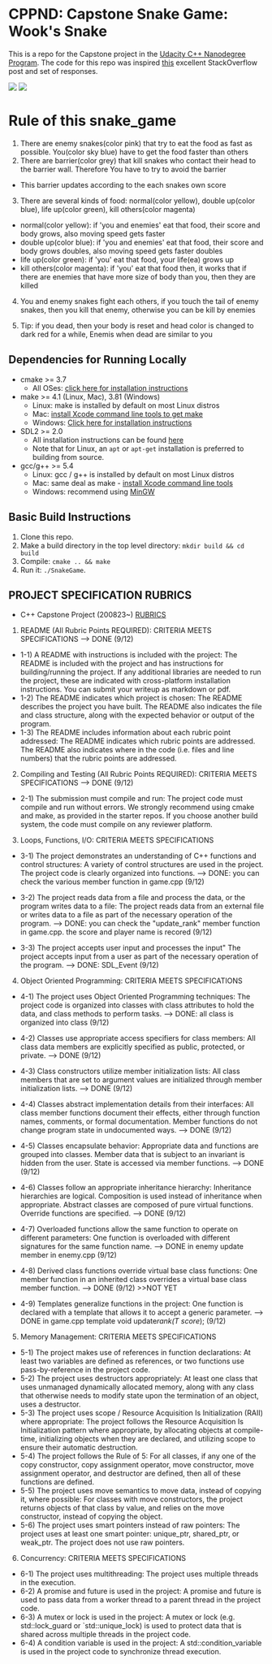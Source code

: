 # CPPND: Capstone Snake Game: Wook's Snake

This is a repo for the Capstone project in the [Udacity C++ Nanodegree Program](https://www.udacity.com/course/c-plus-plus-nanodegree--nd213). The code for this repo was inspired [this](https://codereview.stackexchange.com/questions/212296/snake-game-in-c-with-sdl) excellent StackOverflow post and set of responses.

<img src="wooks.bmp"/>
<img src="snake_game.gif"/>

# Rule of this snake_game

1. There are enemy snakes(color pink) that try to eat the food as fast as possible. You(color sky blue) have to get the food faster than others
2. There are barrier(color grey) that kill snakes who contact their head to the barrier wall. Therefore You have to try to avoid the barrier

- This barrier updates according to the each snakes own score

3. There are several kinds of food: normal(color yellow), double up(color blue), life up(color green), kill others(color magenta)

- normal(color yellow): if 'you and enemies' eat that food, their score and body grows, also moving speed gets faster
- double up(color blue): if 'you and enemies' eat that food, their score and body grows doubles, also moving speed gets faster doubles
- life up(color green): if 'you' eat that food, your life(ea) grows up
- kill others(color magenta): if 'you' eat that food then, it works that if there are enemies that have more size of body than you, then they are killed

4. You and enemy snakes fight each others, if you touch the tail of enemy snakes, then you kill that enemy, otherwise you can be kill by enemies

5. Tip: if you dead, then your body is reset and head color is changed to dark red for a while, Enemis when dead are similar to you

## Dependencies for Running Locally

- cmake >= 3.7
  - All OSes: [click here for installation instructions](https://cmake.org/install/)
- make >= 4.1 (Linux, Mac), 3.81 (Windows)
  - Linux: make is installed by default on most Linux distros
  - Mac: [install Xcode command line tools to get make](https://developer.apple.com/xcode/features/)
  - Windows: [Click here for installation instructions](http://gnuwin32.sourceforge.net/packages/make.htm)
- SDL2 >= 2.0
  - All installation instructions can be found [here](https://wiki.libsdl.org/Installation)
  - Note that for Linux, an `apt` or `apt-get` installation is preferred to building from source.
- gcc/g++ >= 5.4
  - Linux: gcc / g++ is installed by default on most Linux distros
  - Mac: same deal as make - [install Xcode command line tools](https://developer.apple.com/xcode/features/)
  - Windows: recommend using [MinGW](http://www.mingw.org/)

## Basic Build Instructions

1. Clone this repo.
2. Make a build directory in the top level directory: `mkdir build && cd build`
3. Compile: `cmake .. && make`
4. Run it: `./SnakeGame`.

## PROJECT SPECIFICATION RUBRICS

- C++ Capstone Project (200823~) [RUBRICS](https://review.udacity.com/#!/rubrics/2533/view)

1. README (All Rubric Points REQUIRED): CRITERIA MEETS SPECIFICATIONS --> DONE (9/12)

- 1-1) A README with instructions is included with the project:
  The README is included with the project and has instructions for building/running the project.
  If any additional libraries are needed to run the project, these are indicated with cross-platform installation instructions.
  You can submit your writeup as markdown or pdf.
- 1-2) The README indicates which project is chosen:
  The README describes the project you have built.
  The README also indicates the file and class structure, along with the expected behavior or output of the program.
- 1-3) The README includes information about each rubric point addressed:
  The README indicates which rubric points are addressed. The README also indicates where in the code (i.e. files and line numbers) that the rubric points are addressed.

2. Compiling and Testing (All Rubric Points REQUIRED): CRITERIA MEETS SPECIFICATIONS --> DONE (9/12)

- 2-1) The submission must compile and run:
  The project code must compile and run without errors.
  We strongly recommend using cmake and make, as provided in the starter repos. If you choose another build system, the code must compile on any reviewer platform.

3. Loops, Functions, I/O: CRITERIA MEETS SPECIFICATIONS

- 3-1) The project demonstrates an understanding of C++ functions and control structures:
  A variety of control structures are used in the project.
  The project code is clearly organized into functions.
  --> DONE: you can check the various member function in game.cpp (9/12)

- 3-2) The project reads data from a file and process the data, or the program writes data to a file:
  The project reads data from an external file or writes data to a file as part of the necessary operation of the program.
  --> DONE: you can check the "update_rank" member function in game.cpp. the score and player name is recored (9/12)

- 3-3) The project accepts user input and processes the input"
  The project accepts input from a user as part of the necessary operation of the program.
  --> DONE: SDL_Event (9/12)

4. Object Oriented Programming: CRITERIA MEETS SPECIFICATIONS

- 4-1) The project uses Object Oriented Programming techniques:
  The project code is organized into classes with class attributes to hold the data, and class methods to perform tasks.
  --> DONE: all class is organized into class (9/12)

- 4-2) Classes use appropriate access specifiers for class members:
  All class data members are explicitly specified as public, protected, or private.
  --> DONE (9/12)

- 4-3) Class constructors utilize member initialization lists:
  All class members that are set to argument values are initialized through member initialization lists.
  --> DONE (9/12)

- 4-4) Classes abstract implementation details from their interfaces:
  All class member functions document their effects, either through function names, comments, or formal documentation. Member functions do not change program state in undocumented ways.
  --> DONE (9/12)

- 4-5) Classes encapsulate behavior:
  Appropriate data and functions are grouped into classes. Member data that is subject to an invariant is hidden from the user. State is accessed via member functions.
  --> DONE (9/12)

- 4-6) Classes follow an appropriate inheritance hierarchy:
  Inheritance hierarchies are logical. Composition is used instead of inheritance when appropriate. Abstract classes are composed of pure virtual functions. Override functions are specified.
  --> DONE (9/12)

- 4-7) Overloaded functions allow the same function to operate on different parameters:
  One function is overloaded with different signatures for the same function name.
  --> DONE in enemy update member in enemy.cpp (9/12)

- 4-8) Derived class functions override virtual base class functions:
  One member function in an inherited class overrides a virtual base class member function.
  --> DONE (9/12) >>NOT YET

- 4-9) Templates generalize functions in the project:
  One function is declared with a template that allows it to accept a generic parameter.
  --> DONE in game.cpp template <typename T>void update*rank(T score*); (9/12)

5. Memory Management: CRITERIA MEETS SPECIFICATIONS

- 5-1) The project makes use of references in function declarations:
  At least two variables are defined as references, or two functions use pass-by-reference in the project code.
- 5-2) The project uses destructors appropriately:
  At least one class that uses unmanaged dynamically allocated memory, along with any class that otherwise needs to modify state upon the termination of an object, uses a destructor.
- 5-3) The project uses scope / Resource Acquisition Is Initialization (RAII) where appropriate:
  The project follows the Resource Acquisition Is Initialization pattern where appropriate, by allocating objects at compile-time, initializing objects when they are declared, and utilizing scope to ensure their automatic destruction.
- 5-4) The project follows the Rule of 5:
  For all classes, if any one of the copy constructor, copy assignment operator, move constructor, move assignment operator, and destructor are defined, then all of these functions are defined.
- 5-5) The project uses move semantics to move data, instead of copying it, where possible:
  For classes with move constructors, the project returns objects of that class by value, and relies on the move constructor, instead of copying the object.
- 5-6) The project uses smart pointers instead of raw pointers:
  The project uses at least one smart pointer: unique_ptr, shared_ptr, or weak_ptr. The project does not use raw pointers.

6. Concurrency: CRITERIA MEETS SPECIFICATIONS

- 6-1) The project uses multithreading:
  The project uses multiple threads in the execution.
- 6-2) A promise and future is used in the project:
  A promise and future is used to pass data from a worker thread to a parent thread in the project code.
- 6-3) A mutex or lock is used in the project:
  A mutex or lock (e.g. std::lock_guard or `std::unique_lock) is used to protect data that is shared across multiple threads in the project code.
- 6-4) A condition variable is used in the project:
  A std::condition_variable is used in the project code to synchronize thread execution.
